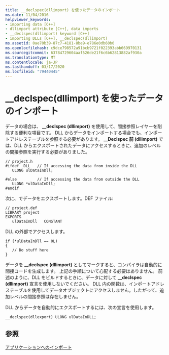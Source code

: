 ```yaml
---
title: __declspec(dllimport) を使ったデータのインポート
ms.date: 11/04/2016
helpviewer_keywords:
- importing data [C++]
- dllimport attribute [C++], data imports
- __declspec(dllimport) keyword [C++]
- importing DLLs [C++], __declspec(dllimport)
ms.assetid: 0ae70b39-87c7-4181-8be9-e786e0db60b0
ms.openlocfilehash: c9dce798572a91bcb9721f022393abb669970131
ms.sourcegitcommit: 63784729604aaf526de21f6c6b62813882af930a
ms.translationtype: MT
ms.contentlocale: ja-JP
ms.lasthandoff: 03/17/2020
ms.locfileid: "79440445"
---
```

# <a name="importing-data-using-__declspecdllimport"></a>__declspec(dllimport) を使ったデータのインポート

データの場合は、 **__declspec (dllimport)** を使用して、間接参照レイヤーを削除する便利な項目です。 DLL からデータをインポートする場合でも、インポートアドレステーブルを参照する必要があります。 **__Declspec 前 (dllimport)** では、DLL からエクスポートされたデータにアクセスするときに、追加のレベルの間接参照を実行する必要がありました。

```
// project.h
#ifdef _DLL   // If accessing the data from inside the DLL
   ULONG ulDataInDll;

#else         // If accessing the data from outside the DLL
   ULONG *ulDataInDll;
#endif
```

次に、でデータをエクスポートします。DEF ファイル:

```
// project.def
LIBRARY project
EXPORTS
   ulDataInDll   CONSTANT
```

DLL の外部でアクセスします。

```
if (*ulDataInDll == 0L)
{
   // Do stuff here
}
```

データを **__declspec (dllimport)** としてマークすると、コンパイラは自動的に間接コードを生成します。 上記の手順について心配する必要はありません。 前述のように、DLL をビルドするときに、データに対して **__declspec (dllimport)** 宣言を使用しないでください。 DLL 内の関数は、インポートアドレステーブルを使用してデータオブジェクトにアクセスしません。したがって、追加レベルの間接参照は存在しません。

DLL からデータを自動的にエクスポートするには、次の宣言を使用します。

```
__declspec(dllexport) ULONG ulDataInDLL;
```

## <a name="see-also"></a>参照

[アプリケーションへのインポート](importing-into-an-application.md)
